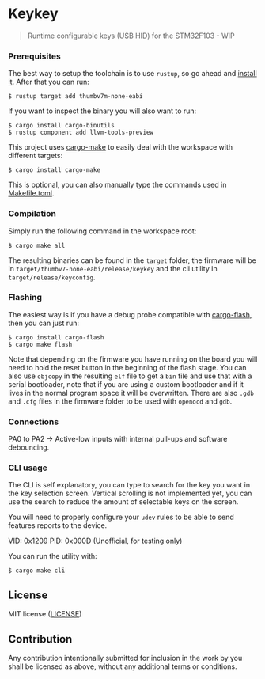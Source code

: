# Keykey

> Runtime configurable keys (USB HID) for the STM32F103 - WIP

### Prerequisites

The best way to setup the toolchain is to use `rustup`, so go ahead and [install it](https://www.rust-lang.org/tools/install). After that you can run:

```console
$ rustup target add thumbv7m-none-eabi
```

If you want to inspect the binary you will also want to run:
```console
$ cargo install cargo-binutils
$ rustup component add llvm-tools-preview
```

This project uses [cargo-make](https://crates.io/crates/cargo-make) to easily deal with the workspace with different targets:

```console
$ cargo install cargo-make
```

This is optional, you can also manually type the commands used in [Makefile.toml](Makefile.toml).

### Compilation

Simply run the following command in the workspace root:

```console
$ cargo make all
```

The resulting binaries can be found in the `target` folder, the firmware will be in `target/thumbv7-none-eabi/release/keykey` and the cli utility in `target/release/keyconfig`.

### Flashing

The easiest way is if you have a debug probe compatible with [cargo-flash](https://crates.io/crates/cargo-flash), then you can just run:

```console
$ cargo install cargo-flash
$ cargo make flash
```

Note that depending on the firmware you have running on the board you will need to hold the reset button in the beginning of the flash stage.
You can also use `objcopy` in the resulting `elf` file to get a `bin` file and use that with a serial bootloader, note that if you are using a custom bootloader and if it lives in the normal program space it will be overwritten.
There are also `.gdb` and `.cfg` files in the firmware folder to be used with `openocd` and `gdb`.

### Connections

PA0 to PA2 -> Active-low inputs with internal pull-ups and software debouncing.

### CLI usage

The CLI is self explanatory, you can type to search for the key you want in the key selection screen. Vertical scrolling is not implemented yet, you can use the search to reduce the amount of selectable keys on the screen.

You will need to properly configure your `udev` rules to be able to send features reports to the device.

VID: 0x1209 PID: 0x000D (Unofficial, for testing only)

You can run the utility with:

```console
$ cargo make cli
```

## License

MIT license ([LICENSE](LICENSE))

## Contribution

Any contribution intentionally submitted for inclusion in the work by you shall be licensed as above, without any additional terms or conditions.
